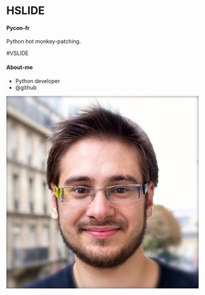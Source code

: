 # HSLIDE

#### Pycon-fr

Python hot monkey-patching.

#VSLIDE

#### About-me

 * Python developer
 * @github

![Image-Absolute](images/me.png)

